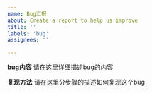 ```yaml
---
name: Bug汇报
about: Create a report to help us improve
title: ''
labels: 'bug'
assignees: ''

---
```


**bug内容**
请在这里详细描述bug的内容

**复现方法**
请在这里分步骤的描述如何复现这个bug

